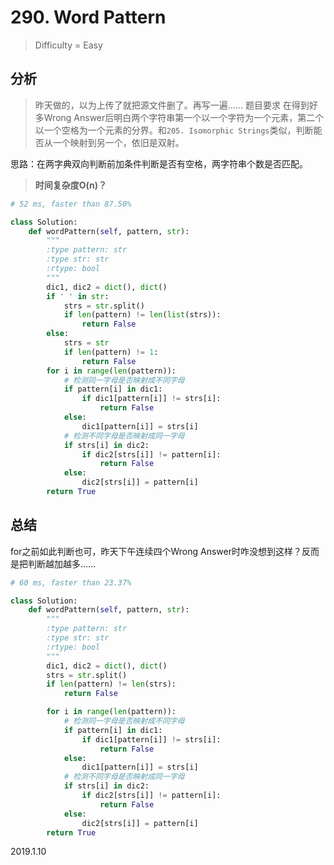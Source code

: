 # 290. Word Pattern
> Difficulty = Easy

## 分析

> 昨天做的，以为上传了就把源文件删了。再写一遍……
> 题目要求
> 在得到好多Wrong Answer后明白两个字符串第一个以一个字符为一个元素，第二个以一个空格为一个元素的分界。和`205. Isomorphic Strings`类似，判断能否从一个映射到另一个，依旧是双射。

思路：在两字典双向判断前加条件判断是否有空格，两字符串个数是否匹配。

> **时间复杂度O(n)？**

```python
# 52 ms, faster than 87.50%

class Solution:
	def wordPattern(self, pattern, str):
		"""
		:type pattern: str
		:type str: str
		:rtype: bool
		"""
		dic1, dic2 = dict(), dict()
		if ' ' in str:
			strs = str.split()
			if len(pattern) != len(list(strs)):
				return False
		else:
			strs = str
			if len(pattern) != 1:
				return False
		for i in range(len(pattern)):
			# 检测同一字母是否映射成不同字母
			if pattern[i] in dic1:
				if dic1[pattern[i]] != strs[i]:
					return False
			else:
				dic1[pattern[i]] = strs[i]
			# 检测不同字母是否映射成同一字母
			if strs[i] in dic2:
				if dic2[strs[i]] != pattern[i]:
					return False
			else:
				dic2[strs[i]] = pattern[i]
		return True
```

## 总结

for之前如此判断也可，昨天下午连续四个Wrong Answer时咋没想到这样？反而是把判断越加越多……

```python
# 60 ms, faster than 23.37%

class Solution:
	def wordPattern(self, pattern, str):
		"""
		:type pattern: str
		:type str: str
		:rtype: bool
		"""
		dic1, dic2 = dict(), dict()
		strs = str.split()
		if len(pattern) != len(strs):
			return False

		for i in range(len(pattern)):
			# 检测同一字母是否映射成不同字母
			if pattern[i] in dic1:
				if dic1[pattern[i]] != strs[i]:
					return False
			else:
				dic1[pattern[i]] = strs[i]
			# 检测不同字母是否映射成同一字母
			if strs[i] in dic2:
				if dic2[strs[i]] != pattern[i]:
					return False
			else:
				dic2[strs[i]] = pattern[i]
		return True
```

2019.1.10